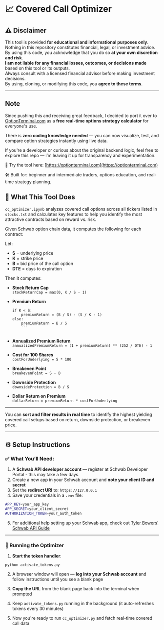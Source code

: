 # 📈 Covered Call Optimizer

## ⚠️ Disclaimer

This tool is provided **for educational and informational purposes only**.
Nothing in this repository constitutes financial, legal, or investment advice.  
By using this code, you acknowledge that you do so **at your own discretion and risk**.  
**I am not liable for any financial losses, outcomes, or decisions made** based on this tool or its outputs.  
Always consult with a licensed financial advisor before making investment decisions.  
By using, cloning, or modifying this code, you **agree to these terms**.

---
## Note
Since pushing this and receiving great feedback, I decided to port it over to [OptionTerminal.com](https://optionterminal.com) as a **free real-time options strategy calculator** for everyone's use.

There is **zero coding knowledge needed** — you can now visualize, test, and compare option strategies instantly using live data. 

If you're a developer or curious about the original backend logic, feel free to explore this repo — I’m leaving it up for transparency and experimentation.

🔗 Try the tool here: [https://optionterminal.com](https://optionterminal.com)

🛠 Built for: beginner and intermediate traders, options education, and real-time strategy planning.

## 🧠 What This Tool Does

`cc_optimizer.ipynb` analyzes covered call options across all tickers listed in `stocks.txt` and calculates key features to help you identify the most attractive contracts based on reward vs. risk.

Given Schwab option chain data, it computes the following for each contract:

Let:

- **S** = underlying price  
- **K** = strike price  
- **B** = bid price of the call option  
- **DTE** = days to expiration  

Then it computes:

- **Stock Return Cap**  
  `stockReturnCap = max(0, K / S - 1)`

- **Premium Return**  
    ```
    if K < S:
        premiumReturn = (B / S) - (S / K - 1)
    else:
        premiumReturn = B / S
        ```


- **Annualized Premium Return**  
`annualizedPremiumReturn = (1 + premiumReturn) ** (252 / DTE) - 1`

- **Cost for 100 Shares**  
`costForUnderlying = S * 100`

- **Breakeven Point**  
`breakevenPoint = S - B`

- **Downside Protection**  
`downsideProtection = B / S`

- **Dollar Return on Premium**  
`dollarReturn = premiumReturn * costForUnderlying`

---

You can **sort and filter results in real time** to identify the highest yielding covered call setups based on return, downside protection, or breakeven price.

---

## ⚙️ Setup Instructions

### ✅ What You’ll Need:

1. A **Schwab API developer account** — register at Schwab Developer Portal - this may take a few days.
2. Create a new app in your Schwab account and **note your client ID and secret**
3. Set the **redirect URI** to: `https://127.0.0.1`
4. Save your credentials in a `.env` file:
  ```bash
  APP_KEY=your_app_key
  APP_SECRET=your_client_secret
  AUTHORIZATION_TOKEN=your_auth_token
  ```
5. For additional help setting up your Schwab app, check out [Tyler Bowers' Schwab API Guide](https://github.com/tylerebowers/Schwabdev)

---

### 🚀 Running the Optimizer

1. **Start the token handler**:
  ```
  python activate_tokens.py
  ```

2. A browser window will open — **log into your Schwab account** and follow instructions until you see a blank page

3. **Copy the URL** from the blank page back into the terminal when prompted

4. Keep `activate_tokens.py` running in the background (it auto-refreshes tokens every 30 minutes)

5. Now you're ready to run `cc_optimizer.py` and fetch real-time covered call data
